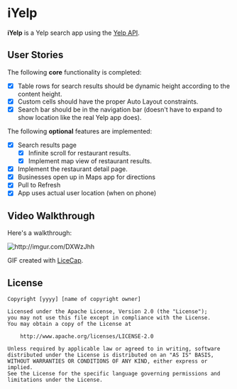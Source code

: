 # iYelp

**iYelp** is a Yelp search app using the [Yelp API](http://www.yelp.com/developers/documentation/v2/search_api).

## User Stories

The following **core** functionality is completed:

- [x] Table rows for search results should be dynamic height according to the content height.
- [x] Custom cells should have the proper Auto Layout constraints.
- [x] Search bar should be in the navigation bar (doesn't have to expand to show location like the real Yelp app does).

The following **optional** features are implemented:

- [x] Search results page
   - [x] Infinite scroll for restaurant results.
   - [x] Implement map view of restaurant results.
- [x] Implement the restaurant detail page.
- [x] Businesses open up in Maps app for directions
- [x] Pull to Refresh
- [x] App uses actual user location (when on phone)

## Video Walkthrough 

Here's a walkthrough:

<img src='/DXWzJhh - Imgur.gif?raw=true' title='Video Walkthrough' width='' alt='http://imgur.com/DXWzJhh' />

GIF created with [LiceCap](http://www.cockos.com/licecap/).

## License

    Copyright [yyyy] [name of copyright owner]

    Licensed under the Apache License, Version 2.0 (the "License");
    you may not use this file except in compliance with the License.
    You may obtain a copy of the License at

        http://www.apache.org/licenses/LICENSE-2.0

    Unless required by applicable law or agreed to in writing, software
    distributed under the License is distributed on an "AS IS" BASIS,
    WITHOUT WARRANTIES OR CONDITIONS OF ANY KIND, either express or implied.
    See the License for the specific language governing permissions and
    limitations under the License.
